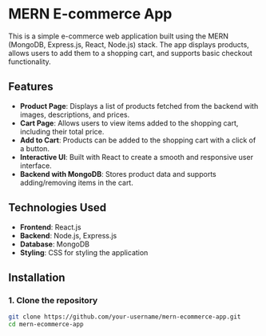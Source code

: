 # MERN E-commerce App

This is a simple e-commerce web application built using the MERN (MongoDB, Express.js, React, Node.js) stack. The app displays products, allows users to add them to a shopping cart, and supports basic checkout functionality.

## Features

- **Product Page**: Displays a list of products fetched from the backend with images, descriptions, and prices.
- **Cart Page**: Allows users to view items added to the shopping cart, including their total price.
- **Add to Cart**: Products can be added to the shopping cart with a click of a button.
- **Interactive UI**: Built with React to create a smooth and responsive user interface.
- **Backend with MongoDB**: Stores product data and supports adding/removing items in the cart.

## Technologies Used

- **Frontend**: React.js
- **Backend**: Node.js, Express.js
- **Database**: MongoDB
- **Styling**: CSS for styling the application

## Installation

### 1. Clone the repository

```bash
git clone https://github.com/your-username/mern-ecommerce-app.git
cd mern-ecommerce-app
